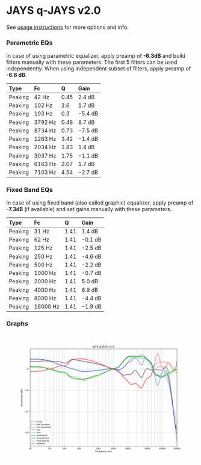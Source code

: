 # JAYS q-JAYS v2.0
See [usage instructions](https://github.com/jaakkopasanen/AutoEq#usage) for more options and info.

### Parametric EQs
In case of using parametric equalizer, apply preamp of **-6.3dB** and build filters manually
with these parameters. The first 5 filters can be used independently.
When using independent subset of filters, apply preamp of **-6.8 dB**.

| Type    | Fc      |    Q | Gain    |
|:--------|:--------|:-----|:--------|
| Peaking | 42 Hz   | 0.45 | 2.4 dB  |
| Peaking | 102 Hz  | 2.6  | 1.7 dB  |
| Peaking | 193 Hz  | 0.3  | -5.4 dB |
| Peaking | 3792 Hz | 0.48 | 8.7 dB  |
| Peaking | 8734 Hz | 0.73 | -7.5 dB |
| Peaking | 1263 Hz | 3.42 | -1.4 dB |
| Peaking | 2034 Hz | 1.83 | 1.4 dB  |
| Peaking | 3037 Hz | 1.75 | -1.1 dB |
| Peaking | 6163 Hz | 2.07 | 1.7 dB  |
| Peaking | 7103 Hz | 4.54 | -2.7 dB |

### Fixed Band EQs
In case of using fixed band (also called graphic) equalizer, apply preamp of **-7.3dB**
(if available) and set gains manually with these parameters.

| Type    | Fc       |    Q | Gain    |
|:--------|:---------|:-----|:--------|
| Peaking | 31 Hz    | 1.41 | 1.4 dB  |
| Peaking | 62 Hz    | 1.41 | -0.1 dB |
| Peaking | 125 Hz   | 1.41 | -2.5 dB |
| Peaking | 250 Hz   | 1.41 | -4.6 dB |
| Peaking | 500 Hz   | 1.41 | -2.2 dB |
| Peaking | 1000 Hz  | 1.41 | -0.7 dB |
| Peaking | 2000 Hz  | 1.41 | 5.0 dB  |
| Peaking | 4000 Hz  | 1.41 | 6.9 dB  |
| Peaking | 8000 Hz  | 1.41 | -4.4 dB |
| Peaking | 16000 Hz | 1.41 | -1.9 dB |

### Graphs
![](./JAYS%20q-JAYS%20v2.0.png)